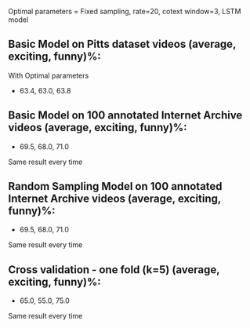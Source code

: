 Optimal parameters = Fixed sampling, rate=20, cotext window=3, LSTM model 

## Basic Model on Pitts dataset videos (average, exciting, funny)%:

With Optimal parameters 

- 63.4, 63.0, 63.8 

## Basic Model on 100 annotated Internet Archive videos (average, exciting, funny)%:

- 69.5, 68.0, 71.0

Same result every time 


## Random Sampling Model on 100 annotated Internet Archive videos (average, exciting, funny)%:

- 69.5, 68.0, 71.0

Same result every time 

## Cross validation - one fold (k=5) (average, exciting, funny)%: 

- 65.0, 55.0, 75.0

Same result every time 
